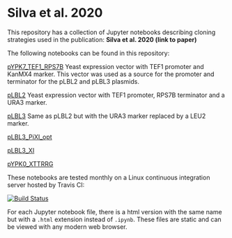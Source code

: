 # Silva et al. 2020

This repository has a collection of Jupyter notebooks describing cloning strategies
used in the publication:  **Silva et al. 2020 (link to paper)**

The following notebooks can be found in this repository:


[pYPK7_TEF1_RPS7B](notebooks/pYPK7_TEF1_RPS7B.ipynb) Yeast expression vector with TEF1 promoter and KanMX4 marker.
This vector was used as a source for the promoter and terminator for the pLBL2 and pLBL3 plasmids.


[pLBL2](notebooks/pLBL2.ipynb) Yeast expression vector with TEF1 promoter, RPS7B terminator and a URA3 marker.


[pLBL3](notebooks/pLBL3.ipynb) Same as pLBL2 but with the URA3 marker replaced by a LEU2 marker.


[pLBL3_PiXI_opt](notebooks/pLBL3_PiXI_opt.ipynb)


[pLBL3_XI](notebooks/pLBL3_XI.ipynb)


[pYPK0_XTTRRG](notebooks/pYPK0_XTTRRG.ipynb)


These notebooks are tested monthly on a Linux continuous integration server hosted by Travis CI:


[![Build Status](https://travis-ci.org/BjornFJohansson/JupyterRunTest.svg?branch=master)](https://travis-ci.org/BjornFJohansson/JupyterRunTest)


For each Jupyter notebook file, there is a html version with the same name but with a
 `.html` extension instead of `.ipynb`. These files are static and can be viewed with any
modern web browser.
